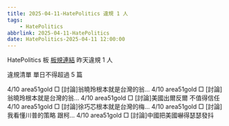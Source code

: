 ```yaml
---
title: 2025-04-11-HatePolitics 違規 1 人
tags:
    - HatePolitics
abbrlink: 2025-04-11-HatePolitics
date: HatePolitics-2025-04-11 12:00:00
---
```

HatePolitics 板 [板規連結](https://www.ptt.cc/bbs/HatePolitics/M.1617115262.A.D60.html)
昨天違規 1 人
<!-- more -->

違規清單
單日不得超過 5 篇

4/10 area51gold □ [討論]翁曉玲根本就是台灣的翁…
4/10 area51gold □ [討論]翁曉玲根本就是台灣的翁…
4/10 area51gold □ [討論]美國出爾反爾 不值得信任
4/10 area51gold □ [討論]徐巧芯根本就是台灣的梅…
4/10 area51gold □ [討論]我看懂川普的策略 跟柯…
4/10 area51gold □ [討論]中國把美國嚇得瑟瑟發抖